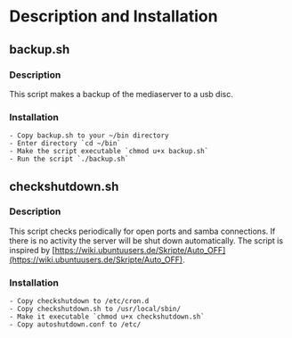 # Description and Installation

## backup.sh

### Description

This script makes a backup of the mediaserver to a usb disc.

### Installation

    - Copy backup.sh to your ~/bin directory
    - Enter directory `cd ~/bin`
    - Make the script executable `chmod u+x backup.sh`
    - Run the script `./backup.sh`

## checkshutdown.sh

### Description

This script checks periodically for open ports and samba connections.
If there is no activity the server will be shut down automatically. The
script is inspired by [https://wiki.ubuntuusers.de/Skripte/Auto_OFF](https://wiki.ubuntuusers.de/Skripte/Auto_OFF).

### Installation

    - Copy checkshutdown to /etc/cron.d
    - Copy checkshutdown.sh to /usr/local/sbin/
    - Make it executable `chmod u+x checkshutdown.sh`
    - Copy autoshutdown.conf to /etc/
